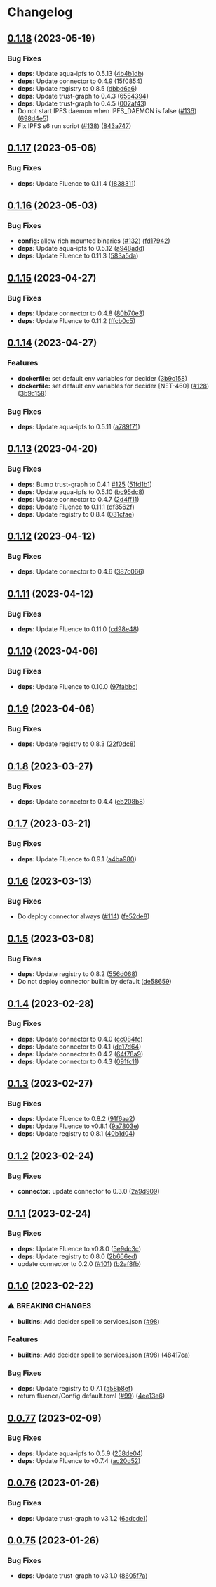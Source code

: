 # Changelog

## [0.1.18](https://github.com/fluencelabs/rust-peer-distro/compare/distro-v0.1.17...distro-v0.1.18) (2023-05-19)


### Bug Fixes

* **deps:** Update aqua-ipfs to 0.5.13 ([4b4b1db](https://github.com/fluencelabs/rust-peer-distro/commit/4b4b1db73dcd0ed9c9ffcddd92dbb7f6cbeac7d9))
* **deps:** Update connector to 0.4.9 ([15f0854](https://github.com/fluencelabs/rust-peer-distro/commit/15f0854394959b89a0192559dedf84ec68100e1e))
* **deps:** Update registry to 0.8.5 ([dbbd6a6](https://github.com/fluencelabs/rust-peer-distro/commit/dbbd6a63beff869d15ae64f3aaa0803381b368f9))
* **deps:** Update trust-graph to 0.4.3 ([6554394](https://github.com/fluencelabs/rust-peer-distro/commit/6554394929e95238fd7f99a3d96ed445a575cc99))
* **deps:** Update trust-graph to 0.4.5 ([002af43](https://github.com/fluencelabs/rust-peer-distro/commit/002af433faec95ffa1428e47c9b15e5ae8d19a4f))
* Do not start IPFS daemon when IPFS_DAEMON is false ([#136](https://github.com/fluencelabs/rust-peer-distro/issues/136)) ([698d4e5](https://github.com/fluencelabs/rust-peer-distro/commit/698d4e50b8c4460b25e3e9a41adfab5b6c4ca4ed))
* Fix IPFS s6 run script ([#138](https://github.com/fluencelabs/rust-peer-distro/issues/138)) ([843a747](https://github.com/fluencelabs/rust-peer-distro/commit/843a74794160eec2a7f6f9b0907898aa254a6ebe))

## [0.1.17](https://github.com/fluencelabs/rust-peer-distro/compare/distro-v0.1.16...distro-v0.1.17) (2023-05-06)


### Bug Fixes

* **deps:** Update Fluence to 0.11.4 ([1838311](https://github.com/fluencelabs/rust-peer-distro/commit/18383112c71aa740c04316081dbfc4e169314dd0))

## [0.1.16](https://github.com/fluencelabs/rust-peer-distro/compare/distro-v0.1.15...distro-v0.1.16) (2023-05-03)


### Bug Fixes

* **config:** allow rich mounted binaries ([#132](https://github.com/fluencelabs/rust-peer-distro/issues/132)) ([fd17942](https://github.com/fluencelabs/rust-peer-distro/commit/fd17942f39fe3bba34466c3e0067eab5f71aa565))
* **deps:** Update aqua-ipfs to 0.5.12 ([a948add](https://github.com/fluencelabs/rust-peer-distro/commit/a948add57084d1aeb8254239b1cd89779c0303df))
* **deps:** Update Fluence to 0.11.3 ([583a5da](https://github.com/fluencelabs/rust-peer-distro/commit/583a5da26882fd18ab44de4f4ff7b4e2e478afe0))

## [0.1.15](https://github.com/fluencelabs/rust-peer-distro/compare/distro-v0.1.14...distro-v0.1.15) (2023-04-27)


### Bug Fixes

* **deps:** Update connector to 0.4.8 ([80b70e3](https://github.com/fluencelabs/rust-peer-distro/commit/80b70e3dda68b4eab2ef1605ac47cd13e93e9121))
* **deps:** Update Fluence to 0.11.2 ([ffcb0c5](https://github.com/fluencelabs/rust-peer-distro/commit/ffcb0c5675c080b7ebc5e3208b0009e66bf8c414))

## [0.1.14](https://github.com/fluencelabs/rust-peer-distro/compare/distro-v0.1.13...distro-v0.1.14) (2023-04-27)


### Features

* **dockerfile:** set default env variables for decider ([3b9c158](https://github.com/fluencelabs/rust-peer-distro/commit/3b9c15887c6006069ff87b4b19079e084de6fe4a))
* **dockerfile:** set default env variables for decider [NET-460] ([#128](https://github.com/fluencelabs/rust-peer-distro/issues/128)) ([3b9c158](https://github.com/fluencelabs/rust-peer-distro/commit/3b9c15887c6006069ff87b4b19079e084de6fe4a))


### Bug Fixes

* **deps:** Update aqua-ipfs to 0.5.11 ([a789f71](https://github.com/fluencelabs/rust-peer-distro/commit/a789f71753569bdb13524418acb8aacb078132b9))

## [0.1.13](https://github.com/fluencelabs/rust-peer-distro/compare/distro-v0.1.12...distro-v0.1.13) (2023-04-20)


### Bug Fixes

* **deps:** Bump trust-graph to 0.4.1 [#125](https://github.com/fluencelabs/rust-peer-distro/issues/125) ([51fd1b1](https://github.com/fluencelabs/rust-peer-distro/commit/51fd1b1e3340145294d9bf0d598d299483cc1617))
* **deps:** Update aqua-ipfs to 0.5.10 ([bc95dc8](https://github.com/fluencelabs/rust-peer-distro/commit/bc95dc820ea9dba95a354645636d3b9c63624ebc))
* **deps:** Update connector to 0.4.7 ([2d4ff11](https://github.com/fluencelabs/rust-peer-distro/commit/2d4ff11b66ed7374b98292a1138ac44dd9e192a7))
* **deps:** Update Fluence to 0.11.1 ([df3562f](https://github.com/fluencelabs/rust-peer-distro/commit/df3562fee37ed40b84b83597cd7ebdb8456672ed))
* **deps:** Update registry to 0.8.4 ([031cfae](https://github.com/fluencelabs/rust-peer-distro/commit/031cfaeecb438ae2caf920f31c4a020fbbfa5f43))

## [0.1.12](https://github.com/fluencelabs/rust-peer-distro/compare/distro-v0.1.11...distro-v0.1.12) (2023-04-12)


### Bug Fixes

* **deps:** Update connector to 0.4.6 ([387c066](https://github.com/fluencelabs/rust-peer-distro/commit/387c0661dac298c2b88843cfb94fbf79303c7f93))

## [0.1.11](https://github.com/fluencelabs/rust-peer-distro/compare/distro-v0.1.10...distro-v0.1.11) (2023-04-12)


### Bug Fixes

* **deps:** Update Fluence to 0.11.0 ([cd98e48](https://github.com/fluencelabs/rust-peer-distro/commit/cd98e48d32339b261ef0d706511bbb9cb6ff4ff7))

## [0.1.10](https://github.com/fluencelabs/rust-peer-distro/compare/distro-v0.1.9...distro-v0.1.10) (2023-04-06)


### Bug Fixes

* **deps:** Update Fluence to 0.10.0 ([97fabbc](https://github.com/fluencelabs/rust-peer-distro/commit/97fabbc4edb862caa743e3643fd4516b3150c3df))

## [0.1.9](https://github.com/fluencelabs/rust-peer-distro/compare/distro-v0.1.8...distro-v0.1.9) (2023-04-06)


### Bug Fixes

* **deps:** Update registry to 0.8.3 ([22f0dc8](https://github.com/fluencelabs/rust-peer-distro/commit/22f0dc8317fa9458d5cfbb77b818617fa4b68a6f))

## [0.1.8](https://github.com/fluencelabs/rust-peer-distro/compare/distro-v0.1.7...distro-v0.1.8) (2023-03-27)


### Bug Fixes

* **deps:** Update connector to 0.4.4 ([eb208b8](https://github.com/fluencelabs/rust-peer-distro/commit/eb208b8be1a162814ccc4baddba22150e7c80899))

## [0.1.7](https://github.com/fluencelabs/rust-peer-distro/compare/distro-v0.1.6...distro-v0.1.7) (2023-03-21)


### Bug Fixes

* **deps:** Update Fluence to 0.9.1 ([a4ba980](https://github.com/fluencelabs/rust-peer-distro/commit/a4ba980d796b1c0da15b310c5f57591d0fb709b6))

## [0.1.6](https://github.com/fluencelabs/rust-peer-distro/compare/distro-v0.1.5...distro-v0.1.6) (2023-03-13)


### Bug Fixes

* Do deploy connector always ([#114](https://github.com/fluencelabs/rust-peer-distro/issues/114)) ([fe52de8](https://github.com/fluencelabs/rust-peer-distro/commit/fe52de8b28c6d387fc899c8827c073a1cf69ab34))

## [0.1.5](https://github.com/fluencelabs/rust-peer-distro/compare/distro-v0.1.4...distro-v0.1.5) (2023-03-08)


### Bug Fixes

* **deps:** Update registry to 0.8.2 ([556d068](https://github.com/fluencelabs/rust-peer-distro/commit/556d0689063a5609a9e3113106f4ded9f4f41c9c))
* Do not deploy connector builtin by default ([de58659](https://github.com/fluencelabs/rust-peer-distro/commit/de58659b6e32377d6548559d28dce09cae3f4931))

## [0.1.4](https://github.com/fluencelabs/rust-peer-distro/compare/distro-v0.1.3...distro-v0.1.4) (2023-02-28)


### Bug Fixes

* **deps:** Update connector to 0.4.0 ([cc084fc](https://github.com/fluencelabs/rust-peer-distro/commit/cc084fc40d6d951f2cd6a5cc82b5ab4fb2e5bbaf))
* **deps:** Update connector to 0.4.1 ([de17d64](https://github.com/fluencelabs/rust-peer-distro/commit/de17d6455f4a3370002f7d39886f4264c9056bdd))
* **deps:** Update connector to 0.4.2 ([64f78a9](https://github.com/fluencelabs/rust-peer-distro/commit/64f78a9c0fca6c1bec615c7f9b7cc88ae5a966e2))
* **deps:** Update connector to 0.4.3 ([091fc11](https://github.com/fluencelabs/rust-peer-distro/commit/091fc11072c324b2ae526236b0cfda98be6a6d4a))

## [0.1.3](https://github.com/fluencelabs/rust-peer-distro/compare/distro-v0.1.2...distro-v0.1.3) (2023-02-27)


### Bug Fixes

* **deps:** Update Fluence to 0.8.2 ([91f6aa2](https://github.com/fluencelabs/rust-peer-distro/commit/91f6aa279313ff99689e0f3822bbbadb2abd7fe3))
* **deps:** Update Fluence to v0.8.1 ([9a7803e](https://github.com/fluencelabs/rust-peer-distro/commit/9a7803edce57e2d79fcb0ce22748c177c050c524))
* **deps:** Update registry to 0.8.1 ([40b1d04](https://github.com/fluencelabs/rust-peer-distro/commit/40b1d04a5deae5578b1c9a78f9f90a42d7b55876))

## [0.1.2](https://github.com/fluencelabs/rust-peer-distro/compare/distro-v0.1.1...distro-v0.1.2) (2023-02-24)


### Bug Fixes

* **connector:** update connector to 0.3.0 ([2a9d909](https://github.com/fluencelabs/rust-peer-distro/commit/2a9d90966cef9134dabacfa81edc8a96771485c3))

## [0.1.1](https://github.com/fluencelabs/rust-peer-distro/compare/distro-v0.1.0...distro-v0.1.1) (2023-02-24)


### Bug Fixes

* **deps:** Update Fluence to v0.8.0 ([5e9dc3c](https://github.com/fluencelabs/rust-peer-distro/commit/5e9dc3c203e0f9fa34d540b3e91371bafc980ac6))
* **deps:** Update registry to 0.8.0 ([2b666ed](https://github.com/fluencelabs/rust-peer-distro/commit/2b666ed6519bf83a8c01a269a2eebee10c800601))
* update connector to 0.2.0 ([#101](https://github.com/fluencelabs/rust-peer-distro/issues/101)) ([b2af8fb](https://github.com/fluencelabs/rust-peer-distro/commit/b2af8fbdc4e14891be0b487df27620f36c89701c))

## [0.1.0](https://github.com/fluencelabs/rust-peer-distro/compare/distro-v0.0.77...distro-v0.1.0) (2023-02-22)


### ⚠ BREAKING CHANGES

* **builtins:** Add decider spell to services.json ([#98](https://github.com/fluencelabs/rust-peer-distro/issues/98))

### Features

* **builtins:** Add decider spell to services.json ([#98](https://github.com/fluencelabs/rust-peer-distro/issues/98)) ([48417ca](https://github.com/fluencelabs/rust-peer-distro/commit/48417caed2d4442a60a0aa96e35a21fffb41a82b))


### Bug Fixes

* **deps:** Update registry to 0.7.1 ([a58b8ef](https://github.com/fluencelabs/rust-peer-distro/commit/a58b8efff12a7f543e99863e7be0e7fdd7dd56e6))
* return fluence/Config.default.toml ([#99](https://github.com/fluencelabs/rust-peer-distro/issues/99)) ([4ee13e6](https://github.com/fluencelabs/rust-peer-distro/commit/4ee13e669b374b9f2b95d5a0de5b2fc10f4df70f))

## [0.0.77](https://github.com/fluencelabs/rust-peer-distro/compare/distro-v0.0.76...distro-v0.0.77) (2023-02-09)


### Bug Fixes

* **deps:** Update aqua-ipfs to 0.5.9 ([258de04](https://github.com/fluencelabs/rust-peer-distro/commit/258de0402a2f8cbfff409dc770c583f805f05eb0))
* **deps:** Update Fluence to v0.7.4 ([ac20d52](https://github.com/fluencelabs/rust-peer-distro/commit/ac20d5221018af1b789691598731caf96875630a))

## [0.0.76](https://github.com/fluencelabs/rust-peer-distro/compare/distro-v0.0.75...distro-v0.0.76) (2023-01-26)


### Bug Fixes

* **deps:** Update trust-graph to v3.1.2 ([6adcde1](https://github.com/fluencelabs/rust-peer-distro/commit/6adcde1119bdfc1a21fa84bbd60e8688cd85e0a4))

## [0.0.75](https://github.com/fluencelabs/rust-peer-distro/compare/distro-v0.0.74...distro-v0.0.75) (2023-01-26)


### Bug Fixes

* **deps:** Update trust-graph to v3.1.0 ([8605f7a](https://github.com/fluencelabs/rust-peer-distro/commit/8605f7ab64e65f7718179460c3cd211d0d6e532d))
